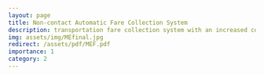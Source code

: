 ```yaml
---
layout: page
title: Non-contact Automatic Fare Collection System
description: transportation fare collection system with an increased contactless range
img: assets/img/MEfinal.jpg
redirect: /assets/pdf/MEF.pdf
importance: 1
category: 2
---
```

